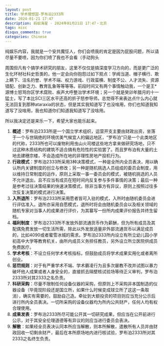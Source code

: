 ```yaml
---
layout: post
title: 学术理想国-罗布泊2333所
date: 2024-01-21 17:47
description: 蚂蚁海星 · 2024年01月21日 17:47・北京
tags: misc
disqus_comments: true
categories: Chinese
---
```


纯娱乐内容，我就是一个安共魔怔人，你们会喷我的肯定是因为屁股问题，所以请尽量不要喷，因为你们喷了我也不会看（手动狗头

周围但凡有个搞学术研究的朋友，这里不仅仅是搞深度学习方向的，而是更广泛的生化环材社科史哲类的，他一定会向你抱怨过如下观点：学阀当道、帽子横行、欺上瞒下、沽名钓誉、学术不端、权力游戏、行政蛮横、制度不公、人才流失、资源错配、创新乏力、教育乱象等等等等。前段时间又有两个事情触动我，一个是王*源博士怒骂你区学术腐败、疾声大呼整治学术环境；另一个就是癸卯年腊月的十一猛士，写了本比SCI三区水平还高的折子怒参导师。总觉得不来表达点什么内心就无法回复到那种ataraxia的状态，但是其实我知道写了也没啥用，你们也知道我知道写了没啥用，我也知道你们知道我知道写了没啥用。

所以我决定还是来乐一下，希望大家也能乐起来。

1. **概述**：罗布泊2333所是一个国立学术组织，运营开支主要由财政出资，坐落于一个与世隔绝的环境优美气候宜人的偏远地区，“罗布泊”只是一个此类地区的代称，2333所也可以废物利用虫山火司楼这些地方拿来做研究场地，只不过这种木质结构的建筑不适合搞有危险性的实验罢了。而且罗布泊有大量的土地去建穗宗楼，不会造成所在地的非理性房地产投机行为。
2. **行政模式**：罗布泊2333所采用3种决策模式，一种是全所内全员表决，用以确认所内关键制度的创立与修改；另一种是随机挑选人员组成的委员会制度，用以维持日常制度的运作，原则上采取一事一委员会的模式，被随机挑选的人员不允许退出，且不应当有成员在短时间内反复参与多件事情的决策；最后一种是参考过往决策结果的快速决策模式，除非当事方有异议，原则上按照过往多次反复决策的模式进行决策。
3. **入所退所**：罗布泊2333所采用愿者皆可入驻的模式，入所时由随机委员会进行评估准入。退所亦采用自愿模式，退所时将会由随机委员会以及相关领域的随机专家对当事人的成果进行评价，为其纂写一份所内成果评价报告并终生留档。
4. **福利制度**：罗布泊2333所不发放外部流通货币作为薪酬，但为所有成员及其配偶免费发放一切生活所需，除此以外发放适量非外部流通货币以满足成员的，比如4090或者蜜雪冰城的需求。罗布泊2333所内设立有所立幼儿园小学初高中大学等教育机关，由所内成员义务担任教员，另外设立所立医院供成员免费医疗。
5. **学术考核**：不设立任何学术考核指标，但鼓励成员将学术成果实用化或者离所创业。
6. **惩罚规则**：对于有严重学术不端、学术霸凌行为且多次屡教不改并试图以暴力破坏他人成果或者人身安全的，直接抓去隔壁核试验场等待正义审判，罗布泊2333所对其2333之名负责。
7. **科研采购**：尽量不限制任何设备仪器的采购，但原则上不采购非本国制造的仪器设备（毕竟现阶段还是国立所，如果什么时候变成球立所了这这一条取消），确实有需要的，鼓励自己造。牵扯到大额投资的项目则应当充分公示后进行所内全员表决。一切所采购的设备仪器均为所内公共财产，任何人均有权合理使用。
8. **成果发表**：罗布泊2333所尽可能公开其一切研究成果，但应当在公开前进行公示，对于其安全伦理道德等有异议的则应当进行委员会表决。
9. **解散**：如果经全员表决认同本所应当解散，则本所解散，遣散所有人员并由财政回收一切剩余财产，最后在本所原场地内进行核试验，罗布泊2333所对其2333之名终生负责。
